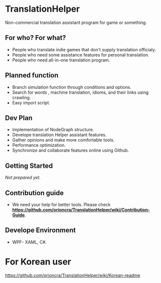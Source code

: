 # TranslationHelper
Non-commercial translation assistant program for game or something.
##  For who? For what?
* People who translate indie games that don't supply translation officialy.
* People who need some assistance features for personal translation.
* People who need all-in-one translation program.
## Planned function
* Branch simulation function through conditions and options.
* Search for words , machine translation, idioms, and their links using crawling.
* Easy import script.
##  Dev Plan
* Implementation of NodeGraph structure.
* Develope translation Helper assistant features.
* Gather opinions and make more comfortable tools.
* Performance optimization.
* Synchronize and collaborate features online using Github.
## Getting Started
*Not prepared yet.*
## Contribution guide
* We need your help for better tools. Please check **https://github.com/orioncra/TranslationHelper/wiki/Contribution-Guide**.
## Develope Environment
* WPF- XAML, C#.
# For Korean user
https://github.com/orioncra/TranslationHelper/wiki/Korean-readme
